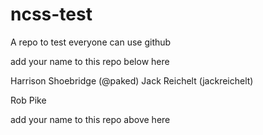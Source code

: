 # ncss-test
A repo to test everyone can use github

add your name to this repo below here

Harrison Shoebridge (@paked)
Jack Reichelt (jackreichelt)

Rob Pike

add your name to this repo above here
